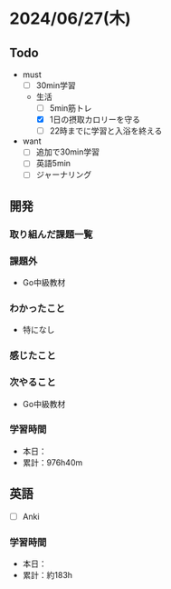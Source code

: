 # 2024/06/27(木)

## Todo

- must
  - [ ] 30min学習
  - 生活
    - [ ] 5min筋トレ
    - [x] 1日の摂取カロリーを守る
    - [ ] 22時までに学習と入浴を終える
- want
  - [ ] 追加で30min学習
  - [ ] 英語5min
  - [ ] ジャーナリング

## 開発

### 取り組んだ課題一覧

### 課題外

- Go中級教材

### わかったこと

- 特になし

### 感じたこと

### 次やること

- Go中級教材

### 学習時間

- 本日：
- 累計：976h40m

## 英語

- [ ] Anki

### 学習時間

- 本日：
- 累計：約183h
